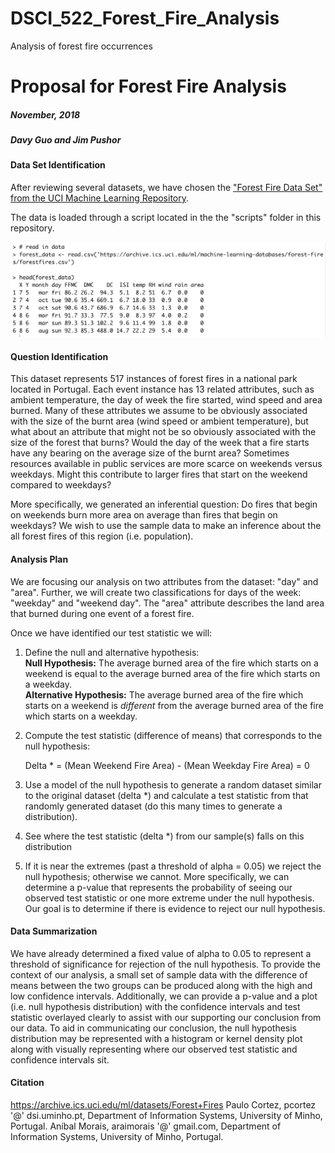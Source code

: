 # DSCI_522_Forest_Fire_Analysis
Analysis of forest fire occurrences 

# Proposal for Forest Fire Analysis

##### November, 2018                               
##### Davy Guo and Jim Pushor    


#### Data Set Identification
After reviewing several datasets, we have chosen the ["Forest Fire Data Set" from the UCI Machine Learning Repository](https://archive.ics.uci.edu/ml/datasets/Forest+Fires).

The data is loaded through a script located in the the "scripts" folder in this repository.

![](img/script_ex.png)

#### Question Identification
This dataset represents 517 instances of forest fires in a national park located in Portugal. Each event instance has 13 related attributes, such as ambient temperature, the day of week the fire started, wind speed and area burned. Many of these attributes we assume to be obviously associated with the size of the burnt area (wind speed or ambient temperature), but what about an attribute that might not be so obviously associated with the size of the forest that burns? Would the day of the week that a fire starts have any bearing on the average size of the burnt area? Sometimes resources available in public services are more scarce on weekends versus weekdays. Might this contribute to larger fires that start on the weekend compared to weekdays? 

More specifically, we generated an inferential question: Do fires that begin on weekends burn more area on average than fires that begin on weekdays? We wish to use the sample data to make an inference about the all forest fires of this region (i.e. population).

#### Analysis Plan

We are focusing our analysis on two attributes from the dataset: "day" and "area".  Further, we will create two classifications for days of the week: "weekday" and "weekend day". The "area" attribute describes the land area that burned during one event of a forest fire.

Once we have identified our test statistic we will:

1. Define the null and alternative hypothesis:    
    **Null Hypothesis:** The average burned area of the fire which starts on a weekend is equal to the average burned area of the fire which starts on a weekday.    
    **Alternative Hypothesis:** The average burned area of the fire which starts on a weekend is  *different* from the average burned area of the fire which starts on a weekday.

2. Compute the test statistic (difference of means) that corresponds to the null hypothesis:

    Delta * = (Mean Weekend Fire Area) - (Mean Weekday Fire Area) = 0

3. Use a model of the null hypothesis to generate a random dataset similar to the original dataset (delta *) and calculate a test statistic from that randomly generated dataset (do this many times to generate a distribution).

4. See where the test statistic (delta *) from our sample(s) falls on this distribution

5. If it is near the extremes (past a threshold of alpha = 0.05) we reject the null hypothesis; otherwise we cannot. More specifically, we can determine a p-value that represents the probability of seeing our observed test statistic or one more extreme under the null hypothesis. Our goal is to determine if there is evidence to reject our null hypothesis. 


#### Data Summarization

We have already determined a fixed value of alpha to 0.05 to represent a threshold of significance for rejection of the null hypothesis. To provide the context of our analysis,  a small set of sample data with the difference of means between the two groups can be produced along with the high and low confidence intervals. Additionally, we can provide a p-value and a plot (i.e. null hypothesis distribution) with the confidence intervals and test statistic overlayed clearly to assist with our supporting our conclusion from our data. To aid in communicating our conclusion, the null hypothesis distribution may be represented with a histogram or kernel density plot along with visually representing where our observed test statistic and confidence intervals sit. 


#### Citation

https://archive.ics.uci.edu/ml/datasets/Forest+Fires
Paulo Cortez, pcortez '@' dsi.uminho.pt, Department of Information Systems, University of Minho, Portugal. 
Aníbal Morais, araimorais '@' gmail.com, Department of Information Systems, University of Minho, Portugal.
